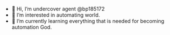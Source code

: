 - 👋 Hi, I’m undercover agent @bp185172
- 👀 I’m interested in automating world.
- 🌱 I’m currently learning everything that is needed for becoming automation God.

<!---
bp185172/bp185172 is a ✨ special ✨ repository because its `README.md` (this file) appears on your GitHub profile.
You can click the Preview link to take a look at your changes.
--->

